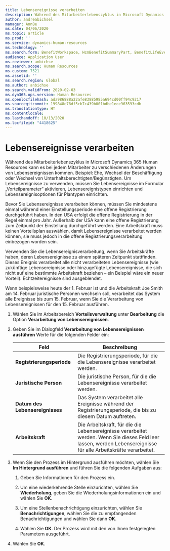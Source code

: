 ```yaml
---
title: Lebensereignisse verarbeiten
description: Während des Mitarbeiterlebenszyklus in Microsoft Dynamics 365 Human Resources kann es bei jedem Mitarbeiter zu verschiedenen Änderungen von Lebensereignissen kommen.
author: andreabichsel
manager: AnnBe
ms.date: 04/06/2020
ms.topic: article
ms.prod: ''
ms.service: dynamics-human-resources
ms.technology: ''
ms.search.form: BenefitWorkspace, HcmBenefitSummaryPart, BenefitLifeEventTypes, BenefitEligibilityProcessResultViewer
audience: Application User
ms.reviewer: anbichse
ms.search.scope: Human Resources
ms.custom: 7521
ms.assetid: ''
ms.search.region: Global
ms.author: anbichse
ms.search.validFrom: 2020-02-03
ms.dyn365.ops.version: Human Resources
ms.openlocfilehash: ada986888a22afe83885985a694cd00ff94c9217
ms.sourcegitcommit: 199848e78df5cb7c439b001bdbe1ece963593cdb
ms.translationtype: HT
ms.contentlocale: 
ms.lasthandoff: 10/13/2020
ms.locfileid: "4418625"
---
```

# <a name="process-life-events"></a>Lebensereignisse verarbeiten

Während des Mitarbeiterlebenszyklus in Microsoft Dynamics 365 Human Resources kann es bei jedem Mitarbeiter zu verschiedenen Änderungen von Lebensereignissen kommen. Beispiel: Ehe, Wechsel der Beschäftigung oder Wechsel von Unterhaltsberechtigten/Begünstigten. Um Lebensereignisse zu verwenden, müssen Sie Lebensereignisse im Formular „Vorteilparameter“ aktivieren, Lebensereignistypen einrichten und Lebensereignisoptionen für Plantypen einrichten.

Bevor Sie Lebensereignisse verarbeiten können, müssen Sie mindestens einmal während einer Einstellungsperiode eine offene Registrierung durchgeführt haben. In den USA erfolgt die offene Registrierung in der Regel einmal pro Jahr. Außerhalb der USA kann eine offene Registrierung zum Zeitpunkt der Einstellung durchgeführt werden. Eine Arbeitskraft muss keinen Vorteilsplan auswählen, damit Lebensereignisse verarbeitet werden können, sie muss jedoch in die offene Registrierungsverarbeitung einbezogen worden sein. 

Verwenden Sie die Lebensereignisverarbeitung, wenn Sie Arbeitskräfte haben, deren Lebensereignisse zu einem späteren Zeitpunkt stattfinden. Dieses Ereignis verarbeitet alle nicht verarbeiteten Lebensereignisse (wie zukünftige Lebensereignisse oder hinzugefügte Lebensereignisse, die sich nicht auf eine bestimmte Arbeitskraft beziehen – ein Beispiel wäre ein neuer Vorteil). Echtzeitereignisse sind ausgeblendet.

Wenn beispielsweise heute der 1. Februar ist und die Arbeitskraft Joe Smith am 14. Februar juristische Personen wechseln soll, verarbeitet das System alle Ereignisse bis zum 15. Februar, wenn Sie die Verarbeitung von Lebensereignissen für den 15. Februar ausführen. 

1. Wählen Sie im Arbeitsbereich **Vorteilsverwaltung** unter **Bearbeitung** die Option **Verarbeitung von Lebensereignissen**.

2. Geben Sie im Dialogfeld **Verarbeitung von Lebensereignissen ausführen** Werte für die folgenden Felder ein:

   | Feld | Beschreibung |
   | --- | --- |
   | **Registrierungsperiode** | Die Registrierungsperiode, für die die Lebensereignisse verarbeitet werden. |
   | **Juristische Person** | Die juristische Person, für die die Lebensereignisse verarbeitet werden. |
   | **Datum des Lebensereignisses** | Das System verarbeitet alle Ereignisse während der Registrierungsperiode, die bis zu diesem Datum auftreten. |
   | **Arbeitskraft** | Die Arbeitskraft, für die die Lebensereignisse verarbeitet werden. Wenn Sie dieses Feld leer lassen, werden Lebensereignisse für alle Arbeitskräfte verarbeitet. |

3. Wenn Sie den Prozess im Hintergrund ausführen möchten, wählen Sie **Im Hintergrund ausführen** und führen Sie die folgenden Aufgaben aus:

   1. Geben Sie Informationen für den Prozess ein.

   2. Um eine wiederkehrende Stelle einzurichten, wählen Sie **Wiederholung**, geben Sie die Wiederholungsinformationen ein und wählen Sie **OK**.

   3. Um eine Stellenbenachrichtigung einzurichten, wählen Sie **Benachrichtigungen**, wählen Sie die zu empfangenden Benachrichtigungen und wählen Sie dann **OK**.

   4. Wählen Sie **OK**. Der Prozess wird mit den von Ihnen festgelegten Parametern ausgeführt.

4. Wählen Sie **OK**.
